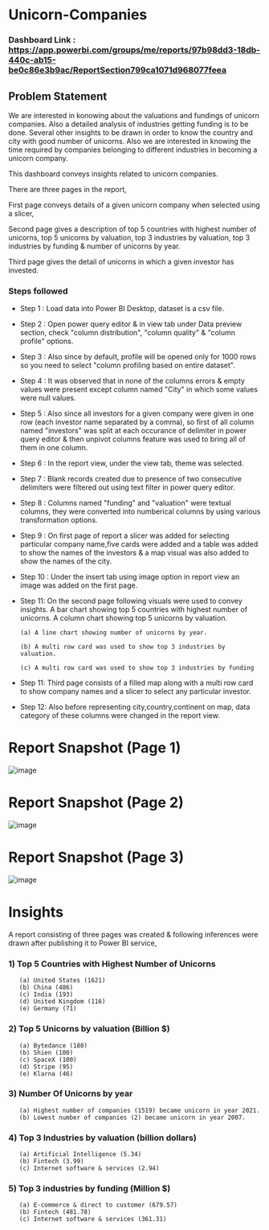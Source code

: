 # Unicorn-Companies

### Dashboard Link : https://app.powerbi.com/groups/me/reports/97b98dd3-18db-440c-ab15-be0c86e3b9ac/ReportSection799ca1071d968077feea

## Problem Statement

We are interested in konowing about the valuations and fundings of unicorn companies. Also a detailed analysis of industries getting funding is to be done. Several other insights to be drawn in order to know the country and city with good number of unicorns. Also we are interested in knowing the time required by companies belonging to different industries in becoming a unicorn company.

This dashboard conveys insights related to unicorn companies.

There are three pages in the report, 

First page conveys details of a given unicorn company when selected using a slicer, 

Second page gives a description of top 5 countries with highest number of unicorns, top 5 unicorns by valuation, top 3 industries by valuation, top 3 industries by funding & number of unicorns by year.

Third page gives the detail of unicorns in which a given investor has invested.

### Steps followed 

- Step 1 : Load data into Power BI Desktop, dataset is a csv file.
- Step 2 : Open power query editor & in view tab under Data preview section, check "column distribution", "column quality" & "column profile" options.
- Step 3 : Also since by default, profile will be opened only for 1000 rows so you need to select "column profiling based on entire dataset".
- Step 4 : It was observed that in none of the columns errors & empty values were present except column named "City" in which some values were null values.
- Step 5 : Also since all investors for a given company were given in one row (each investor name separated by a comma), so first of all column named "investors" was split at each occurance of delimiter in power query editor & then unpivot columns feature was used to bring all of them in one column.
- Step 6 : In the report view, under the view tab, theme was selected.
- Step 7 : Blank records created due to presence of two consecutive delimiters were filtered out using text filter in power query editor. 
- Step 8 : Columns named "funding" and "valuation" were textual columns, they were converted into numberical columns by using various transformation options. 
- Step 9 : On first page of report a slicer was added for selecting particular company name,five cards were added and a table was added to show the names of the investors & a map visual was also added to show the names of the city.
- Step 10 : Under the insert tab using image option in report view an image was added on the first page.
- Step 11: On the second page following visuals were used to convey insights.
 A bar chart showing top 5 countries with highest number of unicorns.
 A column chart showing top 5 unicorns by valuation.
 
      (a) A line chart showing number of unicorns by year.

      (b) A multi row card was used to show top 3 industries by valuation.

      (c) A multi row card was used to show top 3 industries by funding
      
- Step 11: Third page consists of a filled map along with a multi row card to show company names and a slicer to select any particular investor.
- Step 12: Also before representing city,country,continent on map, data category of these columns were changed in the report view.

 # Report Snapshot (Page 1)
 
 ![image](https://user-images.githubusercontent.com/102996550/190891025-b08db603-d2f6-43c1-a440-73e2a28cf456.png)

 
 # Report Snapshot (Page 2)
 
 ![image](https://user-images.githubusercontent.com/102996550/190891029-64155afa-88cc-435c-8d79-3bb3ec55761e.png)

 
 # Report Snapshot (Page 3)

![image](https://user-images.githubusercontent.com/102996550/190891037-132326c0-a37a-4aa6-90f0-72a23deb31d1.png)

# Insights

A report consisting of three pages was created & following inferences were drawn after publishing it to Power BI service,

### 1) Top 5 Countries with Highest Number of Unicorns
       
       (a) United States (1621)
       (b) China (486)
       (c) India (193)
       (d) United Kingdom (116)
       (e) Germany (71)
       
### 2) Top 5 Unicorns by valuation (Billion $)

       (a) Bytedance (180)
       (b) Shien (100)
       (c) SpaceX (100)
       (d) Stripe (95)
       (e) Klarna (46)
       
### 3) Number Of Unicorns by year

       (a) Highest number of companies (1519) became unicorn in year 2021.
       (b) Lowest number of companies (2) became unicorn in year 2007.
       
### 4) Top 3 Industries by valuation (billion dollars)

       (a) Artificial Intelligence (5.34)
       (b) Fintech (3.99)
       (c) Internet software & services (2.94)
       
### 5) Top 3 industries by funding (Million $)

       (a) E-commerce & direct to customer (679.57)
       (b) Fintech (481.78)
       (c) Internet software & services (361.31)



